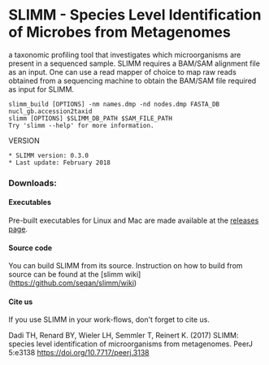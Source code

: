 SLIMM - Species Level Identification of Microbes from Metagenomes
=================================================================

a taxonomic profiling tool that investigates which microorganisms are present in a sequenced sample. SLIMM requires a BAM/SAM alignment file as an input. One can use a read mapper of choice to map raw reads obtained from a sequencing machine to obtain the BAM/SAM file required as input for SLIMM. 

	slimm_build [OPTIONS] -nm names.dmp -nd nodes.dmp FASTA_DB nucl_gb.accession2taxid
	slimm [OPTIONS] $SLIMM_DB_PATH $SAM_FILE_PATH
    Try 'slimm --help' for more information.

VERSION

    * SLIMM version: 0.3.0
    * Last update: February 2018
    

### Downloads:

#### Executables
Pre-built executables for Linux and Mac are made available at the [releases page]( https://github.com/seqan/slimm/releases/latest).

#### Source code
You can build SLIMM from its source. Instruction on how to build from source can be found at the [slimm wiki] (https://github.com/seqan/slimm/wiki) 

#### Cite us

If you use SLIMM in your work-flows, don't forget to cite us.

Dadi TH, Renard BY, Wieler LH, Semmler T, Reinert K. (2017) SLIMM: species level identification of microorganisms from metagenomes. PeerJ 5:e3138 https://doi.org/10.7717/peerj.3138
